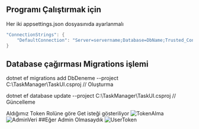 ## Programı Çalıştırmak için
Her iki appsettings.json dosyasınıda ayarlanmalı
```csharp
"ConnectionStrings": {
    "DefaultConnection": "Server=servername;Database=DbName;Trusted_Connection=True;MultipleActiveResultSets=true;TrustServerCertificate=True"
}
```
## Database çağırması Migrations işlemi
dotnet ef migrations add DbDeneme --project C:\TaskManager\TaskUI.csproj // Oluşturma

dotnet ef database update --project C:\TaskManager\TaskUI.csproj // Güncelleme

Aldığımız Token Rolüne göre Get isteği gösteriliyor
![TokenAlma](https://github.com/user-attachments/assets/411b2f1b-1ff9-428b-ad9e-4dca33179c89)
![AdminVeri](https://github.com/user-attachments/assets/ef507a11-14b6-443e-84fb-e63ab8468ba9)
##Eğer Admin Olmasaydık 
![UserToken](https://github.com/user-attachments/assets/120dbe4f-8970-4172-ac7d-768d6b0717a9)

